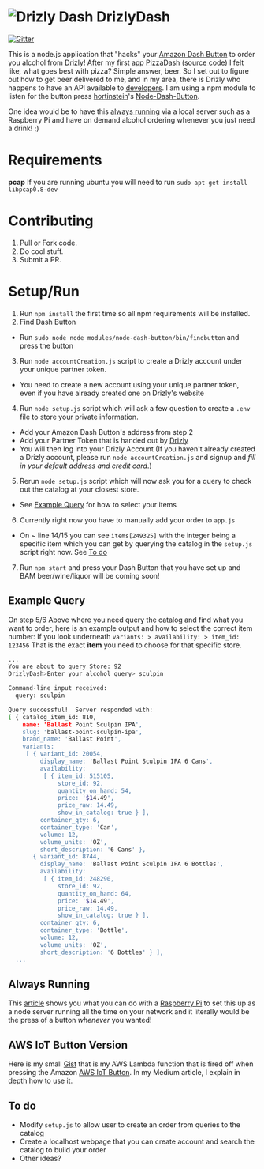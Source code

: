 ![Drizly Dash](http://i.imgur.com/KbanITJ.png)
DrizlyDash
====
[![Gitter](https://badges.gitter.im/Join%20Chat.svg)](https://gitter.im/bhberson/DrizlyDash?utm_source=badge&utm_medium=badge&utm_campaign=pr-badge)

This is a node.js application that "hacks" your [Amazon Dash Button](http://www.amazon.com/dashbutton) to order you alcohol from [Drizly](https://www.drizly.com/)!
After my first app [PizzaDash](https://medium.com/@brody_berson/hacking-amazon-s-5-dash-button-to-order-domino-s-pizza-9d19c9d04646) ([source code](http://www.github.com/bhberson/pizzadash)) I felt like, what goes best with pizza? Simple answer, beer. So I set out to figure out how to get beer delivered to me, and in my area, there is Drizly who happens to have an API available to [developers](http://developers.drizly.com/).
I am using a npm module to listen for the button press [hortinstein](https://github.com/hortinstein)'s [Node-Dash-Button](https://github.com/hortinstein/node-dash-button).

One idea would be to have this [always running](#always-running) via a local server such as a Raspberry Pi and have on demand alcohol ordering whenever you just need a drink! ;)

Requirements
====
__pcap__
If you are running ubuntu you will need to run ` sudo apt-get install libpcap0.8-dev `

Contributing
====

1. Pull or Fork code.
2. Do cool stuff.
3. Submit a PR.

Setup/Run
====
1. Run ` npm install ` the first time so all npm requirements will be installed.
2. Find Dash Button
  - Run ` sudo node node_modules/node-dash-button/bin/findbutton ` and press the button
3. Run ` node accountCreation.js ` script to create a Drizly account under your unique partner token.
  - You need to create a new account using your unique partner token, even if you have already created one on Drizly's website
4. Run ` node setup.js ` script which will ask a few question to create a `.env` file to store your private information.
  - Add your Amazon Dash Button's address from step 2
  - Add your Partner Token that is handed out by [Drizly](http://developers.drizly.com/)
  - You will then log into your Drizly Account (If you haven't already created a Drizly account, please run `node accountCreation.js` and signup and _fill in your default address and credit card_.)
5. Rerun ` node setup.js ` script which will now ask you for a query to check out the catalog at your closest store.
  - See [Example Query](#example-query) for how to select your items
6. Currently right now you have to manually add your order to `app.js`
  - On ~ line 14/15 you can see `items[249325]` with the integer being a specific item which you can get by querying the catalog in the `setup.js` script right now. See [To do](#to-do) 
7. Run ` npm start ` and press your Dash Button that you have set up and BAM beer/wine/liquor will be coming soon!
 
Example Query
----
On step 5/6 Above where you need query the catalog and find what you want to order, here is an example output and how to select the correct item number: If you look underneath `variants: > availability: > item_id: 123456` That is the exact __item__ you need to choose for that specific store.

```bash
...
You are about to query Store: 92
DrizlyDash>Enter your alcohol query> sculpin

Command-line input received:
  query: sculpin

Query successful!  Server responded with:
[ { catalog_item_id: 810,
    name: 'Ballast Point Sculpin IPA',
    slug: 'ballast-point-sculpin-ipa',
    brand_name: 'Ballast Point',
    variants:
     [ { variant_id: 20054,
         display_name: 'Ballast Point Sculpin IPA 6 Cans',
         availability:
          [ { item_id: 515105,
              store_id: 92,
              quantity_on_hand: 54,
              price: '$14.49',
              price_raw: 14.49,
              show_in_catalog: true } ],
         container_qty: 6,
         container_type: 'Can',
         volume: 12,
         volume_units: 'OZ',
         short_description: '6 Cans' },
       { variant_id: 8744,
         display_name: 'Ballast Point Sculpin IPA 6 Bottles',
         availability:
          [ { item_id: 248290,
              store_id: 92,
              quantity_on_hand: 64,
              price: '$14.49',
              price_raw: 14.49,
              show_in_catalog: true } ],
         container_qty: 6,
         container_type: 'Bottle',
         volume: 12,
         volume_units: 'OZ',
         short_description: '6 Bottles' } ],
  ...
```

Always Running
----
This [article](http://weworkweplay.com/play/raspberry-pi-nodejs/) shows you what you can do with a [Raspberry Pi](https://www.raspberrypi.org/) to set this up as a node server running all the time on your network and it literally would be the press of a button *whenever* you wanted!

AWS IoT Button Version
----
Here is my small [Gist](https://gist.github.com/bhberson/ab99c5f53467b9b481c1) that is my AWS Lambda function that is fired off when pressing the Amazon [AWS IoT Button](http://aws.amazon.com/iot/button/). In my Medium article, I explain in depth how to use it.

To do
----
- Modify `setup.js` to allow user to create an order from queries to the catalog
- Create a localhost webpage that you can create account and search the catalog to build your order
- Other ideas?

